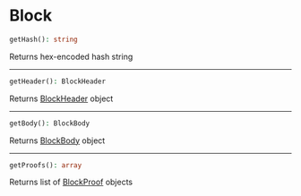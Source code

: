 # Block

```php
getHash(): string
```
Returns hex-encoded hash string

---
```php
getHeader(): BlockHeader
```
Returns [BlockHeader](BlockHeader.md) object

---
```php
getBody(): BlockBody
```
Returns [BlockBody](BlockBody.md) object

---
```php
getProofs(): array
```
Returns list of [BlockProof](BlockProof.md) objects
